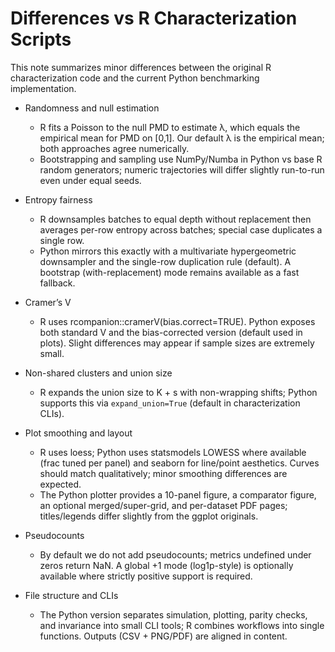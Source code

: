 # Differences vs R Characterization Scripts

This note summarizes minor differences between the original R characterization code and the current Python benchmarking implementation.

- Randomness and null estimation
  - R fits a Poisson to the null PMD to estimate λ, which equals the empirical mean for PMD on [0,1]. Our default λ is the empirical mean; both approaches agree numerically.
  - Bootstrapping and sampling use NumPy/Numba in Python vs base R random generators; numeric trajectories will differ slightly run-to-run even under equal seeds.

- Entropy fairness
  - R downsamples batches to equal depth without replacement then averages per-row entropy across batches; special case duplicates a single row.
  - Python mirrors this exactly with a multivariate hypergeometric downsampler and the single-row duplication rule (default). A bootstrap (with-replacement) mode remains available as a fast fallback.

- Cramer’s V
  - R uses rcompanion::cramerV(bias.correct=TRUE). Python exposes both standard V and the bias-corrected version (default used in plots). Slight differences may appear if sample sizes are extremely small.

- Non-shared clusters and union size
  - R expands the union size to K + s with non-wrapping shifts; Python supports this via `expand_union=True` (default in characterization CLIs).

- Plot smoothing and layout
  - R uses loess; Python uses statsmodels LOWESS where available (frac tuned per panel) and seaborn for line/point aesthetics. Curves should match qualitatively; minor smoothing differences are expected.
  - The Python plotter provides a 10-panel figure, a comparator figure, an optional merged/super-grid, and per-dataset PDF pages; titles/legends differ slightly from the ggplot originals.

- Pseudocounts
  - By default we do not add pseudocounts; metrics undefined under zeros return NaN. A global +1 mode (log1p-style) is optionally available where strictly positive support is required.

- File structure and CLIs
  - The Python version separates simulation, plotting, parity checks, and invariance into small CLI tools; R combines workflows into single functions. Outputs (CSV + PNG/PDF) are aligned in content.

